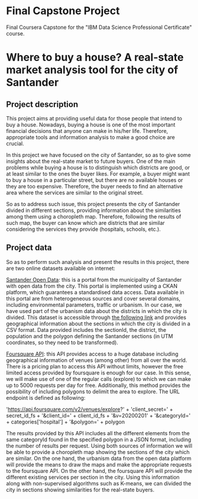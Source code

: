 # Final Capstone Project
Final Coursera Capstone for the "IBM Data Science Professional Certificate" course.

# Where to buy a house? A real-state market analysis tool for the city of Santander

## Project description
This project aims at providing useful data for those people that intend to buy a house. Nowadays, buying a house is one of the most important financial decisions that anyone can make in his/her life. Therefore, appropriate tools and information analysis to make a good choice are crucial.

In this project we have focused on the city of Santander, so as to give some insights about the real-state market to future buyers. One of the main problems while buying a house is to distinguish which districts are good, or at least similar to the ones the buyer likes. For example, a buyer might want to buy a house in a particular street, but there are no available houses or they are too expensive. Therefore, the buyer needs to find an alternative area where the services are similar to the original street.

So as to address such issue, this project presents the city of Santander divided in different sections, providing information about the similarities among them using a choropleth map. Therefore, following the results of such map, the buyer can know which are districts that are similar considering the services they provide (hospitals, schools, etc.).

## Project data
So as to perform such analysis and present the results in this project, there are two online datasets available on internet:

[Santander Open Data](http://datos.santander.es/): this is a portal from the municipality of Santander with open data from the city. This portal is implemented using a CKAN platform, which guarantees a standardised data access. Data available in this portal are from heterogeneous sources and cover several domains, including environmental parameters, traffic or urbanism. In our case, we have used part of the urbanism data about the districts in which the city is divided. This dataset is accessible through [the following link](http://datos.santander.es/api/rest/datasets/secciones.csv?items=148&rnd=1880800499) and provides geographical information about the sections in which the city is divided in a CSV format. Data provided includes the sectionId, the district, the population and the polygon defining the Santander sections (in UTM coordinates, so they need to be transformed).

[Foursquare API](https://developer.foursquare.com/): this API provides access to a huge database including geographical information of venues (among other) from all over the world. There is a pricing plan to access this API without limits, however the free limited access provided by foursquare is enough for our case. In this sense, we will make use of one of the regular calls (explore) to which we can make up to 5000 requests per day for free. Additionally, this method provides the possibility of including polygons to delimit the area to explore. The URL endpoint is defined as following:

'https://api.foursquare.com/v2/venues/explore?' + 'client_secret=' + secret_id_fs + '&client_id=' + client_id_fs + '&v=20200201' + '&categoryId=' + categories['hospital'] + '&polygon=' + polygon

The results provided by this API includes all the different elements from the same categoryId found in the specified polygon in a JSON format, including the number of results per request.
Using both sources of information we will be able to provide a choropleth map showing the sections of the city which are similar. On the one hand, the urbanism data from the open data platform will provide the means to draw the maps and make the appropriate requests to the foursquare API. On the other hand, the foursquare API will provide the different existing services per section in the city. Using this information along with non-supervised algorithms such as K-means, we can divided the city in sections showing similarities for the real-state buyers.
